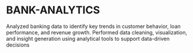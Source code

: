 # BANK-ANALYTICS
Analyzed banking data to identify key trends in customer behavior, loan performance, and revenue growth. Performed data cleaning, visualization, and insight generation using analytical tools to support data-driven decisions
